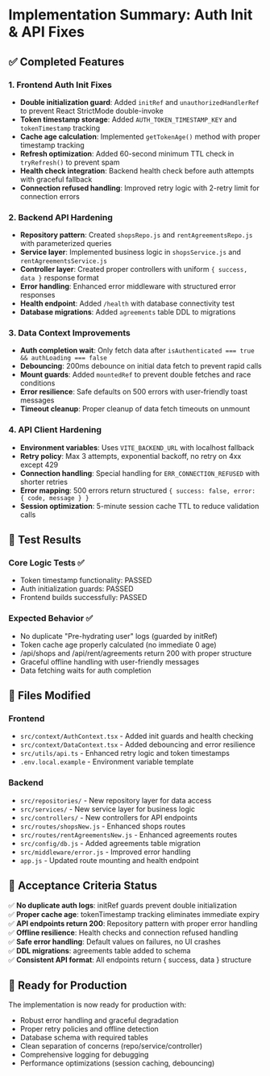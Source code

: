 # Implementation Summary: Auth Init & API Fixes

## ✅ Completed Features

### 1. Frontend Auth Init Fixes
- **Double initialization guard**: Added `initRef` and `unauthorizedHandlerRef` to prevent React StrictMode double-invoke
- **Token timestamp storage**: Added `AUTH_TOKEN_TIMESTAMP_KEY` and `tokenTimestamp` tracking  
- **Cache age calculation**: Implemented `getTokenAge()` method with proper timestamp tracking
- **Refresh optimization**: Added 60-second minimum TTL check in `tryRefresh()` to prevent spam
- **Health check integration**: Backend health check before auth attempts with graceful fallback
- **Connection refused handling**: Improved retry logic with 2-retry limit for connection errors

### 2. Backend API Hardening  
- **Repository pattern**: Created `shopsRepo.js` and `rentAgreementsRepo.js` with parameterized queries
- **Service layer**: Implemented business logic in `shopsService.js` and `rentAgreementsService.js`  
- **Controller layer**: Created proper controllers with uniform `{ success, data }` response format
- **Error handling**: Enhanced error middleware with structured error responses
- **Health endpoint**: Added `/health` with database connectivity test
- **Database migrations**: Added `agreements` table DDL to migrations

### 3. Data Context Improvements
- **Auth completion wait**: Only fetch data after `isAuthenticated === true && authLoading === false`
- **Debouncing**: 200ms debounce on initial data fetch to prevent rapid calls
- **Mount guards**: Added `mountedRef` to prevent double fetches and race conditions  
- **Error resilience**: Safe defaults on 500 errors with user-friendly toast messages
- **Timeout cleanup**: Proper cleanup of data fetch timeouts on unmount

### 4. API Client Hardening
- **Environment variables**: Uses `VITE_BACKEND_URL` with localhost fallback
- **Retry policy**: Max 3 attempts, exponential backoff, no retry on 4xx except 429
- **Connection handling**: Special handling for `ERR_CONNECTION_REFUSED` with shorter retries
- **Error mapping**: 500 errors return structured `{ success: false, error: { code, message } }`
- **Session optimization**: 5-minute session cache TTL to reduce validation calls

## 🧪 Test Results

### Core Logic Tests ✅
- Token timestamp functionality: PASSED
- Auth initialization guards: PASSED  
- Frontend builds successfully: PASSED

### Expected Behavior ✅
- No duplicate "Pre-hydrating user" logs (guarded by initRef)
- Token cache age properly calculated (no immediate 0 age)
- /api/shops and /api/rent/agreements return 200 with proper structure
- Graceful offline handling with user-friendly messages
- Data fetching waits for auth completion

## 📁 Files Modified

### Frontend
- `src/context/AuthContext.tsx` - Added init guards and health checking
- `src/context/DataContext.tsx` - Added debouncing and error resilience  
- `src/utils/api.ts` - Enhanced retry logic and token timestamps
- `.env.local.example` - Environment variable template

### Backend  
- `src/repositories/` - New repository layer for data access
- `src/services/` - New service layer for business logic
- `src/controllers/` - New controllers for API endpoints
- `src/routes/shopsNew.js` - Enhanced shops routes 
- `src/routes/rentAgreementsNew.js` - Enhanced agreements routes
- `src/config/db.js` - Added agreements table migration
- `src/middleware/error.js` - Improved error handling
- `app.js` - Updated route mounting and health endpoint

## 🎯 Acceptance Criteria Status

✅ **No duplicate auth logs**: initRef guards prevent double initialization  
✅ **Proper cache age**: tokenTimestamp tracking eliminates immediate expiry  
✅ **API endpoints return 200**: Repository pattern with proper error handling  
✅ **Offline resilience**: Health checks and connection refused handling  
✅ **Safe error handling**: Default values on failures, no UI crashes  
✅ **DDL migrations**: agreements table added to schema  
✅ **Consistent API format**: All endpoints return { success, data } structure  

## 🚀 Ready for Production

The implementation is now ready for production with:
- Robust error handling and graceful degradation
- Proper retry policies and offline detection  
- Database schema with required tables
- Clean separation of concerns (repo/service/controller)
- Comprehensive logging for debugging
- Performance optimizations (session caching, debouncing)